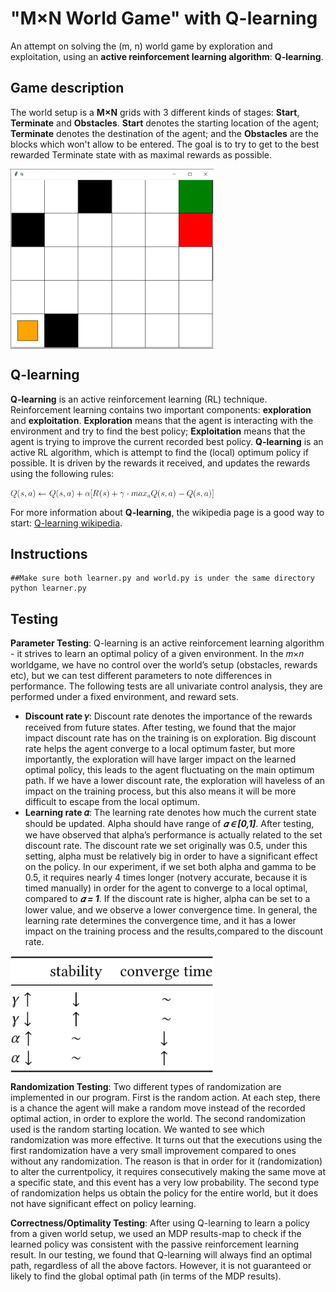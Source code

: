# "M×N World Game" with Q-learning  
An attempt on solving the (m, n) world game by exploration and exploitation, using an **active reinforcement learning algorithm**: **Q-learning**.

## Game description
The world setup is a **M×N** grids with 3 different kinds of stages: **Start**,  **Terminate** and **Obstacles**. **Start** denotes the starting location of the agent; **Terminate** denotes the destination of the agent; and the **Obstacles** are the blocks which won't allow to be entered. The goal is to try to get to the best rewarded Terminate state with as maximal rewards as possible.

<img align="center" src="images/map.png" width="325">

## Q-learning
**Q-learning** is an active reinforcement learning (RL) technique. Reinforcement learning contains two important components: **exploration** and **exploitation**. **Exploration** means that the agent is interacting with the environment and try to find the best policy; **Exploitation** means that the agent is trying to improve the current recorded best policy. **Q-learning** is an active RL algorithm, which is attempt to find the (local) optimum policy if possible. It is driven by the rewards it received, and updates the rewards using the following rules:

<img src="images/formula.png" align="center" width="325">

For more information about **Q-learning**, the wikipedia page is a good way to start: [Q-learning wikipedia](https://en.wikipedia.org/wiki/Q-learning).

## Instructions
    ##Make sure both learner.py and world.py is under the same directory
    python learner.py

## Testing
**Parameter Testing**: Q-learning is an active reinforcement learning algorithm - it strives to learn an optimal policy of a given environment. In the 𝑚×𝑛 worldgame, we have no control over the world’s setup (obstacles, rewards etc), but we can test different parameters to note differences in performance.
The following tests are all univariate control analysis, they are performed under a fixed environment, and reward sets.
 - **Discount rate 𝛾**: Discount rate denotes the importance of the rewards received from future states. After testing, we found that the major impact discount rate has on the training is on exploration. Big discount rate helps the agent converge to a local optimum faster, but more importantly, the exploration will have larger impact on the learned optimal policy, this leads to the agent fluctuating on the main optimum path. If we have a lower discount rate, the exploration will haveless of an impact on the training process, but this also means it will be more difficult to escape from the local optimum.
 - **Learning rate 𝛼**: The learning rate denotes how much the current state should be updated. Alpha should have range of ***𝛼 ∈ [0,1]***. After testing, we have observed that alpha’s performance is actually related to the set discount rate. The discount rate we set originally was 0.5, under this setting, alpha must be relatively big in order to have a significant effect on the policy. In our experiment, if we set both alpha and gamma to be 0.5, it requires nearly 4 times longer (notvery accurate, because it is timed manually) in order for the agent to converge to a local optimal, compared to ***𝛼 = 1***. If the discount rate is higher, alpha can be set to a lower value, and we observe a lower convergence time. In general, the learning rate determines the convergence time, and it has a lower impact on the training process and the results,compared to the discount rate.

<img src="images/table.png" align="center" width="325">

**Randomization Testing**: Two different types of randomization are implemented in our program. First is the random action. At each step, there is a chance the agent will make a random move instead of the recorded optimal action, in order to explore the world. The second randomization used is the random starting location. We wanted to see which randomization was more effective. It turns out that the executions using the first randomization have a very small improvement compared to ones without any randomization. The reason is that in order for it (randomization) to alter the currentpolicy, it requires consecutively making the same move at a specific state, and this event has a very low probability. The second type of randomization helps us obtain the policy for the entire world, but it does not have significant effect on policy learning.

**Correctness/Optimality Testing**: After using Q-learning to learn a policy from a given world setup, we used an MDP results-map to check if the learned policy was consistent with the passive reinforcement learning result. In our testing, we found that Q-learning will always find an optimal path, regardless of all the above factors. However, it is not guaranteed or likely to find the global optimal path (in terms of the MDP results).
